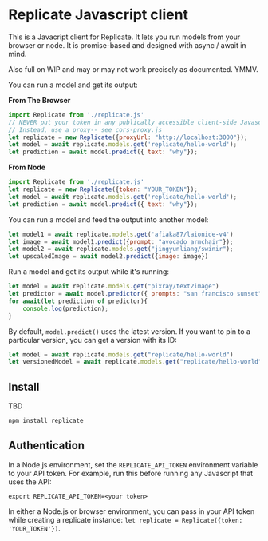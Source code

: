 # Replicate Javascript client

This is a Javacript client for Replicate. It lets you run models from your browser or node. It is promise-based and designed with async / await in mind.

Also full on WIP and may or may not work precisely as documented. YMMV.

You can run a model and get its output:

**From The Browser**
```javascript
import Replicate from './replicate.js'
// NEVER put your token in any publically accessible client-side Javascript
// Instead, use a proxy-- see cors-proxy.js
let replicate = new Replicate({proxyUrl: "http://localhost:3000"});
let model = await replicate.models.get('replicate/hello-world');
let prediction = await model.predict({ text: "why"});
```

**From Node**
```javascript
import Replicate from './replicate.js'
let replicate = new Replicate({token: "YOUR_TOKEN"});
let model = await replicate.models.get('replicate/hello-world');
let prediction = await model.predict({ text: "why"});
```

You can run a model and feed the output into another model:

```javascript
let model1 = await replicate.models.get('afiaka87/laionide-v4')
let image = await model1.predict({prompt: "avocado armchair"});
let model2 = await replicate.models.get("jingyunliang/swinir");
let upscaledImage = await model2.predict({image: image})
```

Run a model and get its output while it's running:

```javascript
let model = await replicate.models.get("pixray/text2image")
let predictor = await model.predictor({ prompts: "san francisco sunset"})
for await(let prediction of predictor){
    console.log(prediction);
}
```

By default, `model.predict()` uses the latest version. If you want to pin to a particular version, you can get a version with its ID:

```javascript
let model = await replicate.models.get("replicate/hello-world")
let versionedModel = await replicate.models.get("replicate/hello-world","5c7d5dc6dd8bf75c1acaa8565735e7986bc5b66206b55cca93cb72c9bf15ccaa");
```

## Install

TBD

```sh
npm install replicate
```

## Authentication

In a Node.js environment, set the `REPLICATE_API_TOKEN` environment variable to your API token. For example, run this before running any Javascript that uses the API:

```
export REPLICATE_API_TOKEN=<your token>
```

In either a Node.js or browser environment, you can pass in your API token while creating a replicate instance: `let replicate = Replicate({token: 'YOUR_TOKEN'})`.
